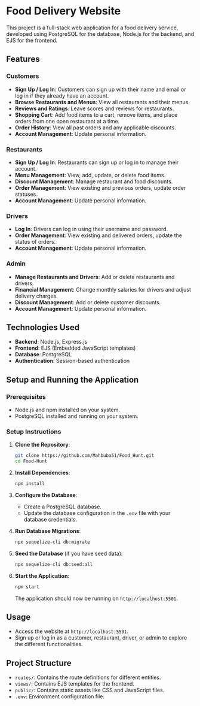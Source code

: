 # Food Delivery Website

This project is a full-stack web application for a food delivery service, developed using PostgreSQL for the database, Node.js for the backend, and EJS for the frontend.

## Features

### Customers
- **Sign Up / Log In**: Customers can sign up with their name and email or log in if they already have an account.
- **Browse Restaurants and Menus**: View all restaurants and their menus.
- **Reviews and Ratings**: Leave scores and reviews for restaurants.
- **Shopping Cart**: Add food items to a cart, remove items, and place orders from one open restaurant at a time.
- **Order History**: View all past orders and any applicable discounts.
- **Account Management**: Update personal information.

### Restaurants
- **Sign Up / Log In**: Restaurants can sign up or log in to manage their account.
- **Menu Management**: View, add, update, or delete food items.
- **Discount Management**: Manage restaurant and food discounts.
- **Order Management**: View existing and previous orders, update order statuses.
- **Account Management**: Update personal information.

### Drivers
- **Log In**: Drivers can log in using their username and password.
- **Order Management**: View existing and delivered orders, update the status of orders.
- **Account Management**: Update personal information.

### Admin
- **Manage Restaurants and Drivers**: Add or delete restaurants and drivers.
- **Financial Management**: Change monthly salaries for drivers and adjust delivery charges.
- **Discount Management**: Add or delete customer discounts.
- **Account Management**: Update personal information.

## Technologies Used

- **Backend**: Node.js, Express.js
- **Frontend**: EJS (Embedded JavaScript templates)
- **Database**: PostgreSQL
- **Authentication**: Session-based authentication

## Setup and Running the Application

### Prerequisites
- Node.js and npm installed on your system.
- PostgreSQL installed and running on your system.

### Setup Instructions

1. **Clone the Repository**:
   ```sh
   git clone https://github.com/Mahbuba51/Food_Hunt.git
   cd Food-Hunt
   ```

2. **Install Dependencies**:
   ```sh
   npm install
   ```

3. **Configure the Database**:
   - Create a PostgreSQL database.
   - Update the database configuration in the `.env` file with your database credentials.

4. **Run Database Migrations**:
   ```sh
   npx sequelize-cli db:migrate
   ```

5. **Seed the Database** (if you have seed data):
   ```sh
   npx sequelize-cli db:seed:all
   ```

6. **Start the Application**:
   ```sh
   npm start
   ```

   The application should now be running on `http://localhost:5501`.

## Usage

- Access the website at `http://localhost:5501`.
- Sign up or log in as a customer, restaurant, driver, or admin to explore the different functionalities.

## Project Structure

- `routes/`: Contains the route definitions for different entities.
- `views/`: Contains EJS templates for the frontend.
- `public/`: Contains static assets like CSS and JavaScript files.
- `.env`: Environment configuration file.
